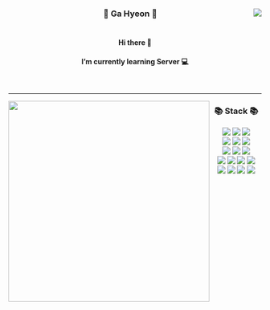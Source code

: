 <div align="center">
  
<a><img align="right" src="https://github-readme-stats.vercel.app/api?username=gahyeonn&show_icons=true&theme=buefy"/></a>
  
  ### 🌼 Ga Hyeon 🌼
  
  #
  
  #### Hi there 👋
  #### I’m currently learning Server 💻
  <br>
  
  ---
 <img align="left" src="https://github-readme-stats.vercel.app/api/top-langs/?username=gahyeonn&theme=buefy&layout=compact&langs_count=10" width="400"/>

<div align=center> <h3> 📚 Stack 📚 </h3></div>

<div align=center> 
  <img src="https://img.shields.io/badge/Java-007396?style=flat&logo=java&logoColor=white"> 
  <img src="https://img.shields.io/badge/C-A8B9CC?style=flat&logo=C&logoColor=white">
  <img src="https://img.shields.io/badge/Python-3776AB?style=flat&logo=python&logoColor=white"> 
  <br>
  
  <img src="https://img.shields.io/badge/Spring-6DB33F?style=flat&logo=Spring&logoColor=white"> 
  <img src="https://img.shields.io/badge/MySQL-4479A1?style=flat&logo=mysql&logoColor=white">
  <img src="https://img.shields.io/badge/MongoDB-47A248?style=flat&logo=MongoDB&logoColor=white">
  <br>

  <img src="https://img.shields.io/badge/Linux-FCC624?style=flat&logo=linux&logoColor=black"> 
  <img src="https://img.shields.io/badge/Ubuntu-E95420?style=flat&logo=Ubuntu&logoColor=black">
  <img src="https://img.shields.io/badge/Amazon AWS-232F3E?style=flat&logo=amazonaws&logoColor=white"> 
  <br>
  
  <img src="https://img.shields.io/badge/IntelliJ-000000?style=flat&logo=intellijIDEA&logoColor=white"> 
  <img src="https://img.shields.io/badge/DataGrip-000000?style=flat&logo=DataGrip&logoColor=white">
  <img src="https://img.shields.io/badge/VS Code-007ACC?style=flat&logo=VisualStudioCode&logoColor=white">
  <img src="https://img.shields.io/badge/Visual Studio-5C2D91?style=flat&logo=VisualStudio&logoColor=white">
  
  <br>
  
  <img src="https://img.shields.io/badge/Git-F05032?style=flat&logo=git&logoColor=white">
  <img src="https://img.shields.io/badge/GitHub-181717?style=flat&logo=github&logoColor=white">
  <img src="https://img.shields.io/badge/Slack-4A154B?style=flat&logo=Slack&logoColor=white">
  <img src="https://img.shields.io/badge/Notion-000000?style=flat&logo=notion&logoColor=white">
  <br>
</div>
 
</div>
